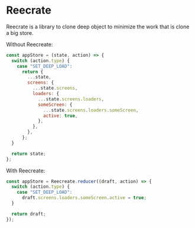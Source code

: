# Reecrate

Reecrate is a library to clone deep object to minimize the work that is clone a big store.

Without Reecreate:

```js
const appStore = (state, action) => {
  switch (action.type) {
    case "SET_DEEP_LOAD":
      return {
        ...state,
        screens: {
          ...state.screens,
          loaders: {
            ...state.screens.loaders,
            someScreen: {
              ...state.screens.loaders.someScreen,
              active: true,
            },
          },
        },
      };
  }

  return state;
};
```

With Reecreate:

```js
const appStore = Reecreate.reducer((draft, action) => {
  switch (action.type) {
    case "SET_DEEP_LOAD":
      draft.screens.loaders.someScreen.active = true;
  }

  return draft;
});
```
